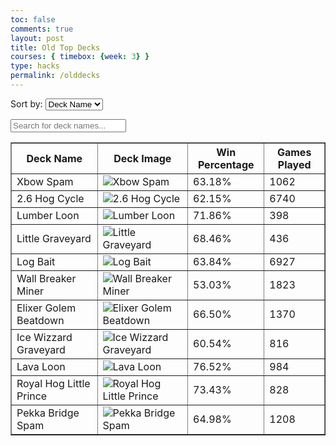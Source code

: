 ```yaml
---
toc: false
comments: true
layout: post
title: Old Top Decks
courses: { timebox: {week: 3} }
type: hacks	
permalink: /olddecks
---
```

<label for="sortSelect">Sort by:</label>
<select id="sortSelect" onchange="sortDecks()">
    <option value="deckname">Deck Name</option>
    <option value="winrate">Win Rate</option>
    <option value="popularity">Popularity</option>
</select>

<input type="text" id="searchInput" onkeyup="searchDecks()" placeholder="Search for deck names...">

<table id="decksTable" border="1">
    <thead>
        <tr>
            <th>Deck Name</th>
            <th>Deck Image</th>
            <th>Win Percentage</th>
            <th>Games Played</th>
        </tr>
    </thead>
    <tbody>
        <!-- Data for the decks -->
        <tr>
            <td>Xbow Spam</td>
            <td><img src="https://media.discordapp.net/attachments/1207760856704614511/1207760898899447869/xbox.PNG?ex=65e0d1fd&is=65ce5cfd&hm=920de81b415f61bb4c7592671adb6947a419c4ca7a80246b55d63b0c892bc723&=&format=webp&quality=lossless&width=1440&height=200" alt="Xbow Spam"></td>
            <td>63.18%</td>
            <td>1062</td>
        </tr>
        <tr>
            <td>2.6 Hog Cycle</td>
            <td><img src="https://media.discordapp.net/attachments/1207760856704614511/1207760899285192734/2.6_hog.PNG?ex=65e0d1fd&is=65ce5cfd&hm=591112f85f2acc874096ecb1e0b2e2d6f6b58178b0e82a5da72f9f9189c3c979&=&format=webp&quality=lossless&width=1440&height=208" alt="2.6 Hog Cycle"></td>
            <td>62.15%</td>
            <td>6740</td>
        </tr>
        <tr>
            <td>Lumber Loon</td>
            <td><img src="https://media.discordapp.net/attachments/1207760856704614511/1207760899587440721/bowlerloon.PNG?ex=65e0d1fd&is=65ce5cfd&hm=a84523a1432d2cc0f6a8e85aadfef682c58d68c8b0b8d01feb9181e7277c05a3&=&format=webp&quality=lossless&width=1008&height=141" alt="Lumber Loon"></td>
            <td>71.86%</td>
            <td>398</td>
        </tr>
        <tr>
            <td>Little Graveyard</td>
            <td><img src="https://media.discordapp.net/attachments/1207760856704614511/1207760900212138104/littleprince_graveyard.PNG?ex=65e0d1fd&is=65ce5cfd&hm=3576f15199fbe22b7a253b97776e54174d301270ee84f0429a8b9babb9d8d0d2&=&format=webp&quality=lossless&width=1008&height=141" alt="Little Graveyard"></td>
            <td>68.46%</td>
            <td>436</td>
        </tr>
        <tr>
            <td>Log Bait</td>
            <td><img src="https://media.discordapp.net/attachments/1207760856704614511/1207760900535357481/logbait.PNG?ex=65e0d1fd&is=65ce5cfd&hm=9eed86e3016a3b7639f76fc2aa90fae0addde6a4f255c87c381ae8c506659797&=&format=webp&quality=lossless&width=1008&height=148" alt="Log Bait"></td>
            <td>63.84%</td>
            <td>6927</td>
        </tr>
        <tr>
            <td>Wall Breaker Miner</td>
            <td><img src="https://media.discordapp.net/attachments/1207760856704614511/1207760900849803345/miner_wall_breaker_cycle.PNG?ex=65e0d1fd&is=65ce5cfd&hm=40599c4836103102fe0ff312206723a0ea3fe632be22e98f1408621aeafd06dd&=&format=webp&quality=lossless&width=1008&height=146" alt="Wall Breaker Miner"></td>
            <td>53.03%</td>
            <td>1823</td>
        </tr>
        <tr>
            <td>Elixer Golem Beatdown</td>
            <td><img src="https://media.discordapp.net/attachments/1207760856704614511/1212223425041530890/elixer_golem_beatdown.PNG?ex=65f10e0a&is=65de990a&hm=33c4b86219b94ba14147c40d49396179b0ae43fa894a7a9a36fc4d6afb60eca1&=&format=webp&quality=lossless&width=1440&height=207" alt="Elixer Golem Beatdown"></td>
            <td>66.50%</td>
            <td>1370</td>
        </tr>
        <tr>
            <td>Ice Wizzard Graveyard</td>
            <td><img src="https://media.discordapp.net/attachments/1207760856704614511/1212223425343393792/ice_wizard_graveyard.PNG?ex=65f10e0a&is=65de990a&hm=a374d5972de87a5acdf398214abc624c5aeb309eab23103ebc90fbfdc32cd210&=&format=webp&quality=lossless&width=1003&height=138" alt="Ice Wizzard Graveyard"></td>
            <td>60.54%</td>
            <td>816</td>
        </tr>
        <tr>
            <td>Lava Loon</td>
            <td><img src="https://media.discordapp.net/attachments/1207760856704614511/1212223425641185320/Lava_Loon.PNG?ex=65f10e0a&is=65de990a&hm=e102683cc0a3d758354e60ae40ad9a2ed7d45f6d1440c7798b60d42064506c33&=&format=webp&quality=lossless&width=1003&height=132" alt="Lava Loon"></td>
            <td>76.52%</td>
            <td>984</td>
        </tr>
        <tr>
            <td>Royal Hog Little Prince</td>
            <td><img src="https://media.discordapp.net/attachments/1207760856704614511/1212223425901498409/royale_hog_little_prince.PNG?ex=65f10e0a&is=65de990a&hm=4ceca595b95571a3a8d726833be71b7b6324af251732214e78e0cf1268155056&=&format=webp&quality=lossless&width=1003&height=140" alt="Royal Hog Little Prince"></td>
            <td>73.43%</td>
            <td>828</td>
        </tr>
        <tr>
            <td>Pekka Bridge Spam</td>
            <td><img src="https://media.discordapp.net/attachments/1207760856704614511/1207760901168431154/pekka_bridge_rush.PNG?ex=65e0d1fd&is=65ce5cfd&hm=05a8b77567c0d76da81e38ca0126c5b0eb94eb6b8e5250a9d5234071a5bea17d&=&format=webp&quality=lossless&width=1008&height=142" alt="Pekka Bridge Spam"></td>
            <td>64.98%</td>
            <td>1208</td>
        </tr>
    </tbody>
</table>

<script>
    function sortDecks() {
        var sortBy = document.getElementById("sortSelect").value;
        var decksTable = document.getElementById("decksTable");
        var rows, switching, i, x, y, shouldSwitch;
        switching = true;
        while (switching) {
            switching = false;
            rows = decksTable.rows;
            for (i = 1; i < (rows.length - 1); i++) {
                shouldSwitch = false;
                if (sortBy === "deckname") {
                    x = rows[i].getElementsByTagName("TD")[0];
                    y = rows[i + 1].getElementsByTagName("TD")[0];
                    if (x.innerHTML.toLowerCase() > y.innerHTML.toLowerCase()) {
                        shouldSwitch = true;
                        break;
                    }
                } else if (sortBy === "winrate") {
                    x = rows[i].getElementsByTagName("TD")[2];
                    y = rows[i + 1].getElementsByTagName("TD")[2];
                    if (parseFloat(x.innerHTML) < parseFloat(y.innerHTML)) {
                        shouldSwitch = true;
                        break;
                    }
                } else if (sortBy === "popularity") {
                    x = rows[i].getElementsByTagName("TD")[3];
                    y = rows[i + 1].getElementsByTagName("TD")[3];
                    if (parseInt(x.innerHTML) < parseInt(y.innerHTML)) {
                        shouldSwitch = true;
                        break;
                    }
                }
            }
            if (shouldSwitch) {
                rows[i].parentNode.insertBefore(rows[i + 1], rows[i]);
                switching = true;
            }
        }
    }

    function searchDecks() {
        var input, filter, table, tr, td, i, txtValue;
        input = document.getElementById("searchInput");
        filter = input.value.toUpperCase();
        table = document.getElementById("decksTable");
        tr = table.getElementsByTagName("tr");
        for (i = 0; i < tr.length; i++) {
            td = tr[i].getElementsByTagName("td")[0];
            if (td) {
                txtValue = td.textContent || td.innerText;
                if (txtValue.toUpperCase().indexOf(filter) > -1) {
                    tr[i].style.display = "";
                } else {
                    tr[i].style.display = "none";
                }
            }
        }
    }
</script>
